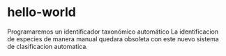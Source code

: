 # hello-world
Programaremos un identificador taxonómico automático
La identificacion de especies de manera manual quedara obsoleta con este nuevo sistema de clasificacion automatica. 
